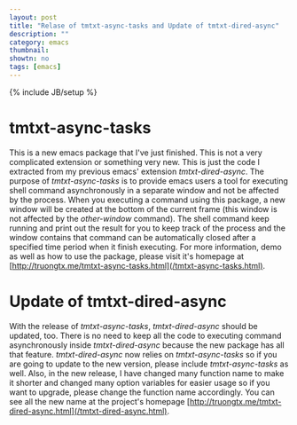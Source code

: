 ```yaml
---
layout: post
title: "Relase of tmtxt-async-tasks and Update of tmtxt-dired-async"
description: ""
category: emacs
thumbnail: 
showtn: no
tags: [emacs]
---
```

{% include JB/setup %}

# tmtxt-async-tasks

This is a new emacs package that I've just finished. This is not a very
complicated extension or something very new. This is just the code I extracted
from my previous emacs' extension *tmtxt-dired-async*. The purpose of
*tmtxt-async-tasks* is to provide emacs users a tool for executing shell command
asynchronously in a separate window and not be affected by the process. When you
executing a command using this package, a new window will be created at the
bottom of the current frame (this window is not affected by the *other-window*
command). The shell command keep running and print out the result for you to
keep track of the process and the window contains that command can be
automatically closed after a specified time period when it finish executing. For
more information, demo as well as how to use the package, please visit it's
homepage at
[http://truongtx.me/tmtxt-async-tasks.html](/tmtxt-async-tasks.html).

# Update of tmtxt-dired-async

With the release of *tmtxt-async-tasks*, *tmtxt-dired-async* should be updated,
too. There is no need to keep all the code to executing command asynchronously
inside *tmtxt-dired-async* because the new package has all that feature.
*tmtxt-dired-async* now relies on *tmtxt-async-tasks* so if you are going to
update to the new version, please include *tmtxt-async-tasks* as well. Also, in
the new release, I have changed many function name to make it shorter and
changed many option variables for easier usage
so if you want to upgrade, please change the function name accordingly.
You can see all the new name at the project's homepage
[http://truongtx.me/tmtxt-dired-async.html](/tmtxt-dired-async.html).

<!-- more -->
